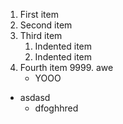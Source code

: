 1. First item
2. Second item
3. Third item
	1. Indented item
	2. Indented item
4. Fourth item
	9999. awe
	* YOOO
- asdasd
	* dfoghhred